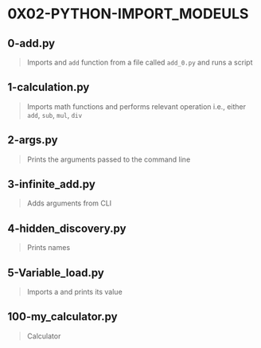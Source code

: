 # 0X02-PYTHON-IMPORT_MODEULS

## 0-add.py
> Imports and `add` function from a file called `add_0.py` and runs a script

## 1-calculation.py
> Imports math functions and performs relevant operation i.e., either `add`, `sub`, `mul`, `div`

## 2-args.py
> Prints the arguments passed to the command line

## 3-infinite_add.py
> Adds arguments from CLI

## 4-hidden_discovery.py
> Prints names

## 5-Variable_load.py
> Imports a and prints its value

## 100-my_calculator.py
> Calculator
